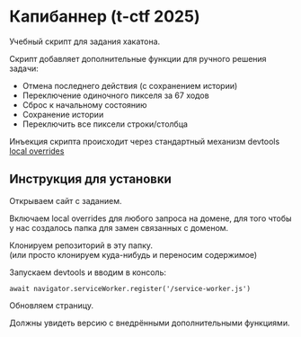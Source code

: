 # Капибаннер (t-ctf 2025) #

Учебный скрипт для задания хакатона.

Скрипт добавляет дополнительные функции для ручного решения задачи:

* Отмена последнего действия (с сохранением истории)
* Переключение одиночного пикселя за 67 ходов
* Сброс к начальному состоянию
* Сохранение истории
* Переключить все пиксели строки/столбца

Инъекция скрипта происходит через стандартный механизм devtools 
[local overrides](https://developer.chrome.com/docs/devtools/overrides?utm_source=devtools)

## Инструкция для установки ##

Открываем сайт с заданием.

Включаем local overrides для любого запроса на домене, для того чтобы у нас создалось папка для замен связанных с доменом.

Клонируем репозиторий в эту папку.\
(или просто клонируем куда-нибудь и переносим содержимое)

Запускаем devtools и вводим в консоль:
```
await navigator.serviceWorker.register('/service-worker.js')
```

Обновляем страницу.

Должны увидеть версию с внедрёнными дополнительными функциями.

